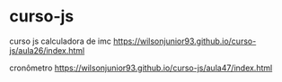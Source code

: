 # curso-js
curso js
calculadora de imc
https://wilsonjunior93.github.io/curso-js/aula26/index.html

cronômetro
https://wilsonjunior93.github.io/curso-js/aula47/index.html
